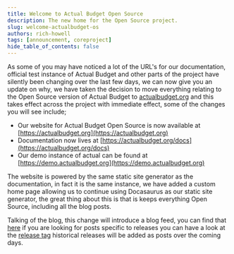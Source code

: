 ```yaml
---
title: Welcome to Actual Budget Open Source
description: The new home for the Open Source project.
slug: welcome-actualbudget-os
authors: rich-howell
tags: [announcement, coreproject]
hide_table_of_contents: false
---
```


As some of you may have noticed a lot of the URL's for our documentation, official test instance of Actual Budget and other parts of the project have silently been changing over the last few days, we can now give you an update on why, we have taken the decision to move everything relating to the Open Source version of Actual Budget to [actualbudget.org](https://actualbudget.org) and this takes effect across the project with immediate effect, some of the changes you will see include;

* Our website for Actual Budget Open Source is now available at [https://actualbudget.org](https://actualbudget.org)
* Documentation now lives at [https://actualbudget.org/docs](https://actualbudget.org/docs)
* Our demo instance of actual can be found at [https://demo.actualbudget.org](https://demo.actualbudget.org)

The website is powered by the same static site generator as the documentation, in fact it is the same instance, we have added a custom home page allowing us to continue using Docasaurus as our static site generator, the great thing about this is that is keeps everything Open Source, including all the blog posts.

Talking of the blog, this change will introduce a blog feed, you can find that [here](https://actualbudget.org/blog/rss.xml) if you are looking for posts specific to releases you can have a look at the [release tag](https://actualbudget.org/blog/tags/release) historical releases will be added as posts over the coming days.
